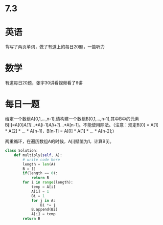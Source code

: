 # 7.3

# 英语

背写了两页单词，做了有道上的每日20题，一篇听力

# 数学    

有道每日20题，张宇30讲看视频看了6讲

#  每日一题  

给定一个数组A[0,1,...,n-1],请构建一个数组B[0,1,...,n-1],其中B中的元素B[i]=A[0]*A[1]*...*A[i-1]*A[i+1]*...*A[n-1]。不能使用除法。（注意：规定B[0] = A[1] * A[2] * ... * A[n-1]，B[n-1] = A[0] * A[1] * ... * A[n-2];）

两重循环，在遍历数组A的时候，A[i]赋值为1，计算B[i]。

```python
class Solution:
    def multiply(self, A):
        # write code here
        length = len(A)
        B = []
        if(length == 0):
            return B
        for i in range(length):
            temp = A[i]
            A[i] = 1
            Bi = 1
            for j in A:
                Bi *= j
            B.append(Bi)
            A[i] = temp
        return B
```

